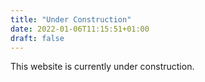 ```yaml
---
title: "Under Construction"
date: 2022-01-06T11:15:51+01:00
draft: false
---
```


This website is currently under construction.
